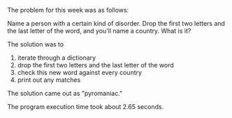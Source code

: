 The problem for this week was as follows:

Name a person with a certain kind of disorder.
Drop the first two letters and the last letter of the word, and you'll name a country.
What is it?

The solution was to
1. iterate through a dictionary
2. drop the first two letters and the last letter of the word
3. check this new word against every country
4. print out any matches

The solution came out as "pyromaniac."

The program execution time took about 2.65 seconds.
